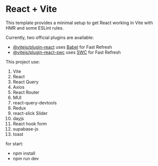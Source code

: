 # React + Vite

This template provides a minimal setup to get React working in Vite with HMR and some ESLint rules.

Currently, two official plugins are available:

- [@vitejs/plugin-react](https://github.com/vitejs/vite-plugin-react/blob/main/packages/plugin-react/README.md) uses [Babel](https://babeljs.io/) for Fast Refresh
- [@vitejs/plugin-react-swc](https://github.com/vitejs/vite-plugin-react-swc) uses [SWC](https://swc.rs/) for Fast Refresh

This project use:
1. Vite
2. React
3. React Query
4. Axios
5. React Router
6. MUI
7. react-query-devtools
8. Redux
9. react-slick Slider
10. dayjs
11. React hook form
12. supabase-js
13. toast

for start:
- npm install
- npm run dev